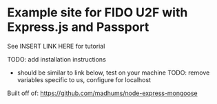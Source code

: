 # Example site for FIDO U2F with Express.js and Passport

See INSERT LINK HERE for tutorial

TODO: add installation instructions
* should be similar to link below, test on your machine
TODO: remove variables specific to us, configure for localhost

Built off of: https://github.com/madhums/node-express-mongoose
